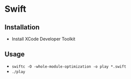 # Swift

## Installation

* Install XCode Developer Toolkit

## Usage

* `swiftc -O -whole-module-optimization -o play *.swift`
* `./play`
